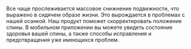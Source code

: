 Все чаще прослеживается массовое снижнение подвижности, что выражено в сидячем образе жизни. Это вырождается в проблемах с нашей осанкой. Наш продукт поможет скорректировать положение спины. В мобильном приложении вы можете увидеть состояние здоровья вашей спины, а также  способы  исправления и предотвращения уже имеющихся проблем.
